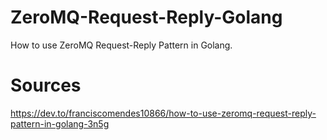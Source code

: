 # ZeroMQ-Request-Reply-Golang
How to use ZeroMQ Request-Reply Pattern in Golang.

# Sources
https://dev.to/franciscomendes10866/how-to-use-zeromq-request-reply-pattern-in-golang-3n5g
